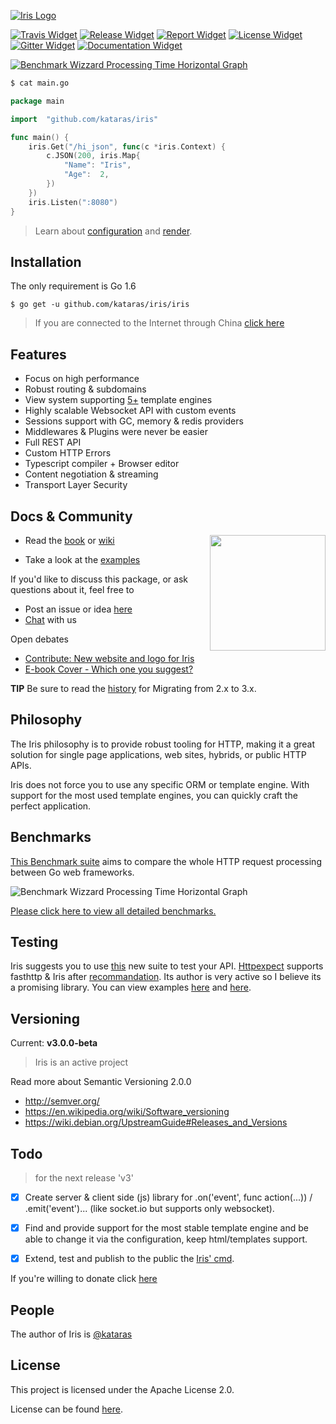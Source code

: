 [![Iris Logo](http://iris-go.com/assets/iris_full_logo_2.png)](http://iris-go.com)

[![Travis Widget]][Travis] [![Release Widget]][Release] [![Report Widget]][Report] [![License Widget]][License] [![Gitter Widget]][Gitter] [![Documentation Widget]][Documentation]

[Travis Widget]: https://img.shields.io/travis/tmrts/boilr.svg?style=flat-square
[Travis]: http://travis-ci.org/kataras/iris
[License Widget]: https://img.shields.io/badge/license-Apache%20License%202.0-E91E63.svg?style=flat-square
[License]: https://github.com/kataras/iris/blob/master/LICENSE
[Release Widget]: https://img.shields.io/badge/release-v3.0.0--beta-blue.svg?style=flat-square
[Release]: https://github.com/kataras/iris/releases
[Gitter Widget]: https://img.shields.io/badge/chat-on%20gitter-00BCD4.svg?style=flat-square
[Gitter]: https://gitter.im/kataras/iris
[Report Widget]: https://img.shields.io/badge/report%20card-A%2B-F44336.svg?style=flat-square
[Report]: http://goreportcard.com/report/kataras/iris
[Documentation Widget]: https://img.shields.io/badge/documentation-reference-5272B4.svg?style=flat-square
[Documentation]: https://www.gitbook.com/book/kataras/iris/details
[Language Widget]: https://img.shields.io/badge/powered_by-Go-3362c2.svg?style=flat-square
[Language]: http://golang.org
[Platform Widget]: https://img.shields.io/badge/platform-Any--OS-gray.svg?style=flat-square

[![Benchmark Wizzard Processing Time Horizontal Graph](https://raw.githubusercontent.com/iris-contrib/website/cf71811e6acb2f9bf1e715e25660392bf090b923/assets/benchmark_horizontal_transparent.png)](#benchmarks)

```sh
$ cat main.go
```
```go
package main

import  "github.com/kataras/iris"

func main() {
	iris.Get("/hi_json", func(c *iris.Context) {
		c.JSON(200, iris.Map{
			"Name": "Iris",
			"Age":  2,
		})
	})
	iris.Listen(":8080")
}
```

> Learn about [configuration](https://kataras.gitbooks.io/iris/content/configuration.html) and [render](https://kataras.gitbooks.io/iris/content/render.html).



Installation
------------
 The only requirement is Go 1.6

`$ go get -u github.com/kataras/iris/iris`

 >If you are connected to the Internet through China [click here](https://kataras.gitbooks.io/iris/content/install.html)

Features
------------
- Focus on high performance
- Robust routing & subdomains
- View system supporting [5+](https://kataras.gitbooks.io/iris/content/render_templates.html) template engines
- Highly scalable Websocket API with custom events
- Sessions support with GC, memory & redis providers
- Middlewares & Plugins were never be easier
- Full REST API
- Custom HTTP Errors
- Typescript compiler + Browser editor
- Content negotiation & streaming
- Transport Layer Security


Docs & Community
------------

<a href="https://www.gitbook.com/book/kataras/iris/details"><img align="right" width="185" src="http://iris-go.com/assets/book/cover_1.png"></a>


- Read the [book](https://www.gitbook.com/book/kataras/iris/details) or [wiki](https://github.com/kataras/iris/wiki)

- Take a look at the [examples](https://github.com/iris-contrib/examples)




If you'd like to discuss this package, or ask questions about it, feel free to

* Post an issue or  idea [here](https://github.com/kataras/iris/issues)
* [Chat]( https://gitter.im/kataras/iris) with us

Open debates

 - [Contribute: New website and logo for Iris](https://github.com/kataras/iris/issues/153)
 - [E-book Cover - Which one you suggest?](https://github.com/kataras/iris/issues/67)

**TIP** Be sure to read the [history](HISTORY.md) for Migrating from 2.x to 3.x.

Philosophy
------------

The Iris philosophy is to provide robust tooling for HTTP, making it a great solution for single page applications, web sites, hybrids, or public HTTP APIs.

Iris does not force you to use any specific ORM or template engine. With support for the most used template engines, you can quickly craft the perfect application.

Benchmarks
------------

[This Benchmark suite](https://github.com/smallnest/go-web-framework-benchmark) aims to compare the whole HTTP request processing between Go web frameworks.

![Benchmark Wizzard Processing Time Horizontal Graph](https://raw.githubusercontent.com/iris-contrib/website/cf71811e6acb2f9bf1e715e25660392bf090b923/assets/benchmark_horizontal_transparent.png)

[Please click here to view all detailed benchmarks.](https://github.com/smallnest/go-web-framework-benchmark)

Testing
------------

Iris suggests you to use [this](https://github.com/gavv/httpexpect) new  suite to test your API.
[Httpexpect](https://github.com/gavv/httpexpect) supports fasthttp & Iris after [recommandation](https://github.com/gavv/httpexpect/issues/2). Its author is very active so I believe its a promising library. You can view examples [here](https://github.com/gavv/httpexpect/blob/master/example/iris_test.go) and [here](https://github.com/kataras/iris/blob/master/tests/router_test.go).

Versioning
------------

Current: **v3.0.0-beta**
>  Iris is an active project


Read more about Semantic Versioning 2.0.0

 - http://semver.org/
 - https://en.wikipedia.org/wiki/Software_versioning
 - https://wiki.debian.org/UpstreamGuide#Releases_and_Versions


Todo
------------
> for the next release 'v3'

- [x] Create server & client side (js) library for .on('event', func action(...)) / .emit('event')... (like socket.io but supports only websocket).
- [x] Find and provide support for the most stable template engine and be able to change it via the configuration, keep html/templates  support.
- [x] Extend, test and publish to the public the [Iris' cmd](https://github.com/kataras/iris/tree/master/iris).


If you're willing to donate click [here](DONATIONS.md)

People
------------
The author of Iris is [@kataras](https://github.com/kataras)


License
------------

This project is licensed under the Apache License 2.0.

License can be found [here](https://github.com/kataras/iris/blob/master/LICENSE).
